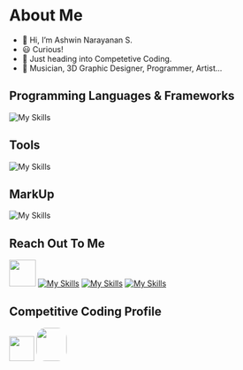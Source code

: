 # About Me

- 👋 Hi, I’m Ashwin Narayanan S.
- 😃 Curious!
- 👀 Just heading into Competetive Coding.
- 🎼 Musician, 3D Graphic Designer, Programmer, Artist...

## Programming Languages & Frameworks

![My Skills](https://skills.thijs.gg/icons?i=c,cpp,py,js,html,css,react,mysql,postgres,flutter,flask,sqlite)

## Tools

![My Skills](https://skills.thijs.gg/icons?i=git,github,androidstudio,arduino,autocad,blender,bootstrap,codepen,firebase,ps,visualstudio,vscode,wordpress)

## MarkUp

![My Skills](https://skills.thijs.gg/icons?i=md,html)

## Reach Out To Me

<a href="mailto:ashrockzzz2003@gmail.com"><img height="48" width="48" src="https://i.ibb.co/vD0fmh5/iconizer-icons8-gmail.png" ></a>
<a href="https://www.linkedin.com/in/ashwin-narayanan-s-02a051222/">![My Skills](https://skills.thijs.gg/icons?i=linkedin)</a>
<a href="https://www.instagram.com/ashrock_m13/">![My Skills](https://skills.thijs.gg/icons?i=instagram)</a>
<a href="https://twitter.com/Ashwin66950013">![My Skills](https://skills.thijs.gg/icons?i=twitter)</a>

## Competitive Coding Profile

<a href="https://www.hackerrank.com/Ashrock_m13"><img height="45" width="45" src="https://user-images.githubusercontent.com/17762967/42728663-26ebdb04-87dd-11e8-928f-fb01479a2ce1.png"></a>
<a href="https://www.codechef.com/users/ashrock_m13" style="border-radius: 30%; height: 60px; width: 55px;"><img src="https://res.cloudinary.com/crunchbase-production/image/upload/c_lpad,f_auto,q_auto:eco,dpr_1/zruiknbedz8yqafxbazb" style="border-radius: 30%; height: 60px; width: 55px;"></a>


<!-- Coming Soon
# GitHub Stats :
![](https://github-readme-stats.vercel.app/api?username=Ashrockzzz2003&theme=dark&hide_border=false&include_all_commits=false&count_private=true)<br/>
![](https://github-readme-streak-stats.herokuapp.com/?user=Ashrockzzz2003&theme=dark&hide_border=false)<br/>
![](https://github-readme-stats.vercel.app/api/top-langs/?username=Ashrockzzz2003&theme=dark&hide_border=false&include_all_commits=false&count_private=true&layout=compact)
-->
